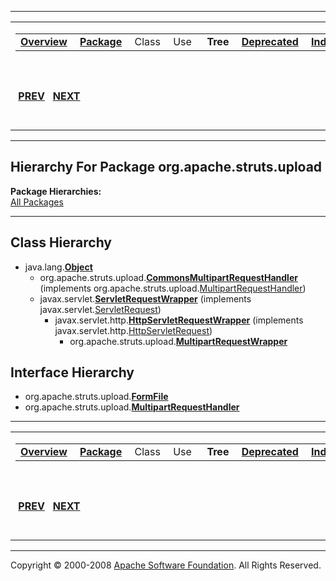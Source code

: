 ------------------------------------------------------------------------

<span id="navbar_top"></span> [](#skip-navbar_top "Skip navigation links")

<table>
<colgroup>
<col width="50%" />
<col width="50%" />
</colgroup>
<tbody>
<tr class="odd">
<td align="left"><span id="navbar_top_firstrow"></span>
<table>
<tbody>
<tr class="odd">
<td align="left"><a href="../../../../overview-summary.html.md"><strong>Overview</strong></a> </td>
<td align="left"><a href="package-summary.html.md"><strong>Package</strong></a> </td>
<td align="left">Class </td>
<td align="left">Use </td>
<td align="left"> <strong>Tree</strong> </td>
<td align="left"><a href="../../../../deprecated-list.html.md"><strong>Deprecated</strong></a> </td>
<td align="left"><a href="../../../../index-all.html.md"><strong>Index</strong></a> </td>
<td align="left"><a href="../../../../help-doc.html.md"><strong>Help</strong></a> </td>
</tr>
</tbody>
</table></td>
<td align="left"></td>
</tr>
<tr class="even">
<td align="left"> <a href="../../../../org/apache/struts/mock/package-tree.html.md"><strong>PREV</strong></a>   <a href="../../../../org/apache/struts/util/package-tree.html"><strong>NEXT</strong></a></td>
<td align="left"><a href="../../../../index.html.md?org/apache/struts/upload/package-tree.html"><strong>FRAMES</strong></a>    <a href="package-tree.html"><strong>NO FRAMES</strong></a>    
<a href="../../../../allclasses-noframe.html.md"><strong>All Classes</strong></a></td>
</tr>
</tbody>
</table>

<span id="skip-navbar_top"></span>

------------------------------------------------------------------------

Hierarchy For Package org.apache.struts.upload
----------------------------------------------

**Package Hierarchies:**  
[All Packages](../../../../overview-tree.html.md)

------------------------------------------------------------------------

Class Hierarchy
---------------

-   java.lang.[**Object**](http://java.sun.com/j2se/1.4.2/docs/api/java/lang/Object.html.md?is-external=true "class or interface in java.lang")
    -   org.apache.struts.upload.[**CommonsMultipartRequestHandler**](../../../../org/apache/struts/upload/CommonsMultipartRequestHandler.html.md "class in org.apache.struts.upload") (implements org.apache.struts.upload.[MultipartRequestHandler](../../../../org/apache/struts/upload/MultipartRequestHandler.html "interface in org.apache.struts.upload"))
    -   javax.servlet.[**ServletRequestWrapper**](http://java.sun.com/j2ee/1.4/docs/api/javax/servlet/ServletRequestWrapper.html.md?is-external=true "class or interface in javax.servlet") (implements javax.servlet.[ServletRequest](http://java.sun.com/j2ee/1.4/docs/api/javax/servlet/ServletRequest.html?is-external=true "class or interface in javax.servlet"))
        -   javax.servlet.http.[**HttpServletRequestWrapper**](http://java.sun.com/j2ee/1.4/docs/api/javax/servlet/http/HttpServletRequestWrapper.html.md?is-external=true "class or interface in javax.servlet.http") (implements javax.servlet.http.[HttpServletRequest](http://java.sun.com/j2ee/1.4/docs/api/javax/servlet/http/HttpServletRequest.html?is-external=true "class or interface in javax.servlet.http"))
            -   org.apache.struts.upload.[**MultipartRequestWrapper**](../../../../org/apache/struts/upload/MultipartRequestWrapper.html.md "class in org.apache.struts.upload")

Interface Hierarchy
-------------------

-   org.apache.struts.upload.[**FormFile**](../../../../org/apache/struts/upload/FormFile.html.md "interface in org.apache.struts.upload")
-   org.apache.struts.upload.[**MultipartRequestHandler**](../../../../org/apache/struts/upload/MultipartRequestHandler.html.md "interface in org.apache.struts.upload")

------------------------------------------------------------------------

<span id="navbar_bottom"></span> [](#skip-navbar_bottom "Skip navigation links")

<table>
<colgroup>
<col width="50%" />
<col width="50%" />
</colgroup>
<tbody>
<tr class="odd">
<td align="left"><span id="navbar_bottom_firstrow"></span>
<table>
<tbody>
<tr class="odd">
<td align="left"><a href="../../../../overview-summary.html.md"><strong>Overview</strong></a> </td>
<td align="left"><a href="package-summary.html.md"><strong>Package</strong></a> </td>
<td align="left">Class </td>
<td align="left">Use </td>
<td align="left"> <strong>Tree</strong> </td>
<td align="left"><a href="../../../../deprecated-list.html.md"><strong>Deprecated</strong></a> </td>
<td align="left"><a href="../../../../index-all.html.md"><strong>Index</strong></a> </td>
<td align="left"><a href="../../../../help-doc.html.md"><strong>Help</strong></a> </td>
</tr>
</tbody>
</table></td>
<td align="left"></td>
</tr>
<tr class="even">
<td align="left"> <a href="../../../../org/apache/struts/mock/package-tree.html.md"><strong>PREV</strong></a>   <a href="../../../../org/apache/struts/util/package-tree.html"><strong>NEXT</strong></a></td>
<td align="left"><a href="../../../../index.html.md?org/apache/struts/upload/package-tree.html"><strong>FRAMES</strong></a>    <a href="package-tree.html"><strong>NO FRAMES</strong></a>    
<a href="../../../../allclasses-noframe.html.md"><strong>All Classes</strong></a></td>
</tr>
</tbody>
</table>

<span id="skip-navbar_bottom"></span>

------------------------------------------------------------------------

Copyright © 2000-2008 [Apache Software Foundation](http://www.apache.org/). All Rights Reserved.
